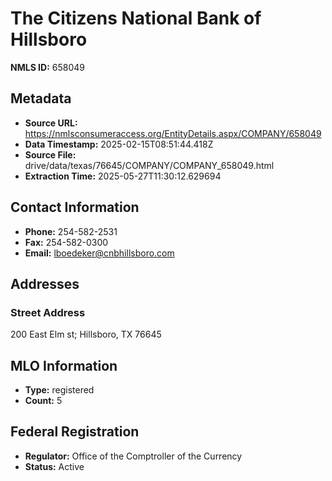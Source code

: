 # The Citizens National Bank of Hillsboro

**NMLS ID:** 658049

## Metadata
- **Source URL:** https://nmlsconsumeraccess.org/EntityDetails.aspx/COMPANY/658049
- **Data Timestamp:** 2025-02-15T08:51:44.418Z
- **Source File:** drive/data/texas/76645/COMPANY/COMPANY_658049.html
- **Extraction Time:** 2025-05-27T11:30:12.629694

## Contact Information
- **Phone:** 254-582-2531
- **Fax:** 254-582-0300
- **Email:** lboedeker@cnbhillsboro.com

## Addresses
### Street Address
200 East Elm st; Hillsboro, TX 76645

## MLO Information
- **Type:** registered
- **Count:** 5

## Federal Registration
- **Regulator:** Office of the Comptroller of the Currency
- **Status:** Active
